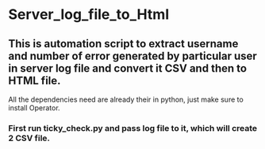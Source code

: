 # Server_log_file_to_Html

## This is automation script to extract username and number of error generated by particular user in server log file and convert it CSV and then to HTML file.

All the dependencies need are already their in python, just make sure to install Operator.

### First run ticky_check.py and pass log file to it, which will create 2 CSV file.
